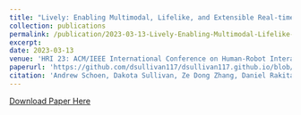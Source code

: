 ```yaml
---
title: "Lively: Enabling Multimodal, Lifelike, and Extensible Real-time Robot Motion"
collection: publications
permalink: /publication/2023-03-13-Lively-Enabling-Multimodal-Lifelike-and-Extensible-Real-time-Robot-Motion
excerpt:
date: 2023-03-13
venue: 'HRI 23: ACM/IEEE International Conference on Human-Robot Interaction'
paperurl: 'https://github.com/dsullivan117/dsullivan117.github.io/blob/master/files/Lively.pdf'
citation: 'Andrew Schoen, Dakota Sullivan, Ze Dong Zhang, Daniel Rakita, and Bilge Mutlu. 2023. &quot;Lively: Enabling Multimodal, Lifelike, and Extensible Real-time Robot Motion.&quot; <i>In Proceedings of the 2023 ACM/IEEE International Conference on Human-Robot Interaction (HRI 23)</i>. Association for Computing Machinery, New York, NY, USA, 594–602.'
---
```


[Download Paper Here](https://github.com/dsullivan117/dsullivan117.github.io/raw/master/files/Lively.pdf)
